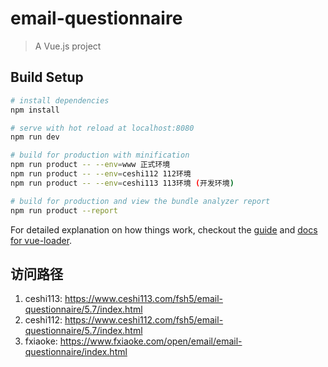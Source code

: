 # email-questionnaire

> A Vue.js project

## Build Setup

``` bash
# install dependencies
npm install

# serve with hot reload at localhost:8080
npm run dev

# build for production with minification
npm run product -- --env=www 正式环境
npm run product -- --env=ceshi112 112环境
npm run product -- --env=ceshi113 113环境 (开发环境)

# build for production and view the bundle analyzer report
npm run product --report
```

For detailed explanation on how things work, checkout the [guide](http://vuejs-templates.github.io/webpack/) and [docs for vue-loader](http://vuejs.github.io/vue-loader).

## 访问路径
1. ceshi113: https://www.ceshi113.com/fsh5/email-questionnaire/5.7/index.html
2. ceshi112: https://www.ceshi112.com/fsh5/email-questionnaire/5.7/index.html
3. fxiaoke: https://www.fxiaoke.com/open/email/email-questionnaire/index.html
